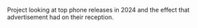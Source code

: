 Project looking at top phone releases in 2024 and the effect that advertisement had on their reception. 
